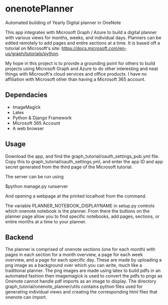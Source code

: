 # onenotePlanner
Automated building of Yearly Digital planner in OneNote

This app integrates with Microsoft Graph / Azure to build a digital planner
with various views for months, weeks, and individual days.  Planners can be
edited remotely to add pages and entire sections at a time.
It is based off a tutorial on Microsoft's site:
https://docs.microsoft.com/en-us/graph/tutorials/python.

My hope in this project is to provide a grounding point for others to build
projects using Microsoft Graph and Azure to do other interesting and neat
things with Microsoft's cloud services and office products.  I have no
affiliation with Microsoft other than having a Microsoft 365 account.

## Dependacies

- ImageMagick
- Latex
- Python & Django Framework
- Microsoft 365 Account
- A web browser

## Usage

Download the app, and find the graph_tutorial/oauth_settings_pub.yml file.
Copy this to graph_tutorial/oauth_settings.yml, and enter the
app ID and app secret generated from the third page of the Microsoft tutorial.

The server can be run using

$python manage.py runserver

And opening a webpage at the printed localhost from the command.

The variable PLANNER_NOTEBOOK_DISPLAYNAME in setup.py controls which
onenote notebook is the planner.  From there the buttons on the planner page allow you to find specific notebooks, add pages, sections, or
entire months at a time to your planner.

## Backend

The planner is comprised of onenote sections (one for each month) with
pages in each section for a month overview, a page for each week overview,
and a page for each specific day.  These are made by uploading a png image
as a background over which you can write, much like a traditional planner.
The png images are made using latex to build pdfs in an automated fashion
then imagemagick is used to convert the pdfs to pngs as Onenote cannot handle
pdf imports as an image to display.
The directory graph_tutorial/onenote_planner/utils contains python files
used for generating individual views and creating the corresponding html
files that onenote can import.
